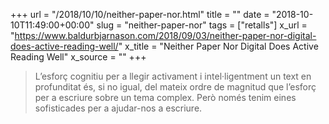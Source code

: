 +++
url = "/2018/10/10/neither-paper-nor.html"
title = ""
date = "2018-10-10T11:49:00+00:00"
slug = "neither-paper-nor"
tags = ["retalls"]
x_url = "https://www.baldurbjarnason.com/2018/09/03/neither-paper-nor-digital-does-active-reading-well/"
x_title = "Neither Paper Nor Digital Does Active Reading Well"
x_source = ""
+++


> L’esforç cognitiu per a llegir activament i intel·ligentment un text en profunditat és, si no igual, del mateix ordre de magnitud que l’esforç per a escriure sobre un tema complex. Però només tenim eines sofisticades per a ajudar-nos a escriure.
